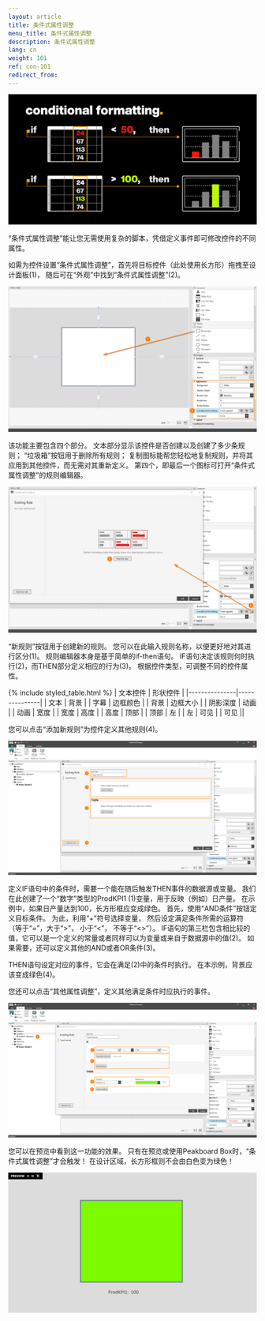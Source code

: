 ```yaml
---
layout: article
title: 条件式属性调整
menu_title: 条件式属性调整
description: 条件式属性调整
lang: cn
weight: 101
ref: con-101
redirect_from:
---
```

![img00](/assets/images/Controls/ConditionalFormatting/img00.png)

“条件式属性调整”能让您无需使用复杂的脚本，凭借定义事件即可修改控件的不同属性。

如需为控件设置“条件式属性调整”，首先将目标控件（此处使用长方形）拖拽至设计面板(1)，
随后可在“外观”中找到“条件式属性调整”(2)。

![img01](/assets/images/Controls/ConditionalFormatting/img01.png)

该功能主要包含四个部分。
文本部分显示该控件是否创建以及创建了多少条规则；
“垃圾箱”按钮用于删除所有规则；
复制图标能帮您轻松地复制规则，并将其应用到其他控件，而无需对其重新定义。
第四个，即最后一个图标可打开“条件式属性调整”的规则编辑器。

![img02](/assets/images/Controls/ConditionalFormatting/img02.png)

“新规则”按钮用于创建新的规则。
您可以在此输入规则名称，以便更好地对其进行区分(1)。
规则编辑器本身是基于简单的if-then语句。
IF语句决定该规则何时执行(2)，而THEN部分定义相应的行为(3)。
根据控件类型，可调整不同的控件属性。
 
 {% include styled_table.html %}
| 文本控件 | 形状控件 |
|---------------|---------------|
| 文本 | 背景 |
| 字幕 | 边框颜色 |
| 背景 | 边框大小 |
| 阴影深度 | 动画 |
| 动画 | 宽度 |
| 宽度 | 高度 |
| 高度 | 顶部 |
| 顶部 | 左 |
| 左 | 可见 |
| 可见 ||


您可以点击“添加新规则”为控件定义其他规则(4)。

![img03](/assets/images/Controls/ConditionalFormatting/img03.png)

定义IF语句中的条件时，需要一个能在随后触发THEN事件的数据源或变量。
我们在此创建了一个“数字”类型的ProdKPI1 (1)变量，用于反映（例如）日产量。
在示例中，如果日产量达到100，长方形框应变成绿色。
首先，使用“AND条件”按钮定义目标条件。
为此，利用“+”符号选择变量， 然后设定满足条件所需的运算符（等于“=”，大于“>”， 小于“<”， 不等于“<>”）。
IF语句的第三栏包含相比较的值，它可以是一个定义的常量或者同样可以为变量或来自于数据源中的值(2)。
如果需要，还可以定义其他的AND或者OR条件(3)。

THEN语句设定对应的事件，它会在满足(2)中的条件时执行。
在本示例，背景应该变成绿色(4)。

您还可以点击“其他属性调整”，定义其他满足条件时应执行的事件。

![img04](/assets/images/Controls/ConditionalFormatting/img04.png)

您可以在预览中看到这一功能的效果。
只有在预览或使用Peakboard Box时，“条件式属性调整”才会触发！
在设计区域，长方形框则不会由白色变为绿色！

![img05](/assets/images/Controls/ConditionalFormatting/img05.png)
